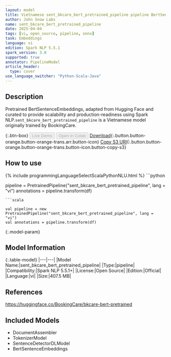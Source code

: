 ```yaml
---
layout: model
title: Vietnamese sent_bkcare_bert_pretrained_pipeline pipeline BertSentenceEmbeddings from BookingCare
author: John Snow Labs
name: sent_bkcare_bert_pretrained_pipeline
date: 2025-04-04
tags: [vi, open_source, pipeline, onnx]
task: Embeddings
language: vi
edition: Spark NLP 5.5.1
spark_version: 3.0
supported: true
annotator: PipelineModel
article_header:
  type: cover
use_language_switcher: "Python-Scala-Java"
---
```


## Description

Pretrained BertSentenceEmbeddings, adapted from Hugging Face and curated to provide scalability and production-readiness using Spark NLP.`sent_bkcare_bert_pretrained_pipeline` is a Vietnamese model originally trained by BookingCare.

{:.btn-box}
<button class="button button-orange" disabled>Live Demo</button>
<button class="button button-orange" disabled>Open in Colab</button>
[Download](https://s3.amazonaws.com/auxdata.johnsnowlabs.com/public/models/sent_bkcare_bert_pretrained_pipeline_vi_5.5.1_3.0_1743752967377.zip){:.button.button-orange.button-orange-trans.arr.button-icon}
[Copy S3 URI](s3://auxdata.johnsnowlabs.com/public/models/sent_bkcare_bert_pretrained_pipeline_vi_5.5.1_3.0_1743752967377.zip){:.button.button-orange.button-orange-trans.button-icon.button-copy-s3}

## How to use



<div class="tabs-box" markdown="1">
{% include programmingLanguageSelectScalaPythonNLU.html %}
```python

pipeline = PretrainedPipeline("sent_bkcare_bert_pretrained_pipeline", lang = "vi")
annotations =  pipeline.transform(df)   

```
```scala

val pipeline = new PretrainedPipeline("sent_bkcare_bert_pretrained_pipeline", lang = "vi")
val annotations = pipeline.transform(df)

```
</div>

{:.model-param}
## Model Information

{:.table-model}
|---|---|
|Model Name:|sent_bkcare_bert_pretrained_pipeline|
|Type:|pipeline|
|Compatibility:|Spark NLP 5.5.1+|
|License:|Open Source|
|Edition:|Official|
|Language:|vi|
|Size:|407.5 MB|

## References

https://huggingface.co/BookingCare/bkcare-bert-pretrained

## Included Models

- DocumentAssembler
- TokenizerModel
- SentenceDetectorDLModel
- BertSentenceEmbeddings
